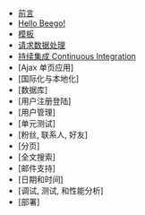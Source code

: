 * [前言](01.前言.md)
* [Hello Beego!](02.hello-beego.md)
* [模板](03.模板.md)
* [请求数据处理](04.请求数据处理.md)
* [持续集成 Continuous Integration](05.CI-持续集成.md)
* [Ajax 单页应用]
* [国际化与本地化]
* [数据库]
* [用户注册登陆]
* [用户管理]
* [单元测试]
* [粉丝, 联系人, 好友]
* [分页]
* [全文搜索]
* [邮件支持]
* [日期和时间]
* [调试, 测试, 和性能分析]
* [部署]
